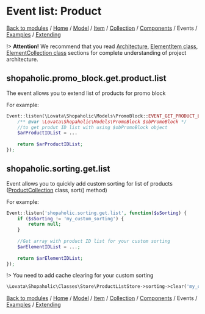 # Event list: Product

[Back to modules](modules/home.md)
/ [Home](modules/product/home.md)
/ [Model](modules/product/model/model.md)
/ [Item](modules/product/item/item.md)
/ [Collection](modules/product/collection/collection.md)
/ [Components](modules/product/component/component.md)
/ Events
/ [Examples](modules/product/examples/examples.md)
/ [Extending](modules/product/extending/extending.md)

!> **Attention!**  We recommend that you read [Architecture](home.md#architecture), [ElementItem class](item-class/item-class.md),
[ElementCollection class](collection-class/collection-class.md) sections for complete understanding of  project architecture.

## **shopaholic.promo_block.get.product.list**

The event allows you to extend list of products for promo block

For example:
```php
Event::listen(\Lovata\Shopaholic\Models\PromoBlock::EVENT_GET_PRODUCT_LIST, function($obPromoBlock) {
    /** @var \Lovata\Shopaholic\Models\PromoBlock $obPromoBlock */
    //to get produt ID list with using $obPromoBlock object
    $arProductIDList = ...
    
    return $arProductIDList;
});
```

## **shopaholic.sorting.get.list**

Event allows you to quickly add custom sorting for list of products ([ProductCollection](modules/product/collection/collection.md) class, sort() method)

For example:
```php
Event::listen('shopaholic.sorting.get.list', function($sSorting) {
    if ($sSorting != 'my_custom_sorting') {
        return null;
    }
    
    //Get array with product ID list for your custom sorting
    $arElementIDList = ...;
    
    return $arElementIDList;
});
```

!> You need to add cache clearing for your custom sorting

```php
\Lovata\Shopaholic\Classes\Store\ProductListStore->sorting->clear('my_custom_sorting');
```

[Back to modules](modules/home.md)
/ [Home](modules/product/home.md)
/ [Model](modules/product/model/model.md)
/ [Item](modules/product/item/item.md)
/ [Collection](modules/product/collection/collection.md)
/ [Components](modules/product/component/component.md)
/ Events
/ [Examples](modules/product/examples/examples.md)
/ [Extending](modules/product/extending/extending.md)